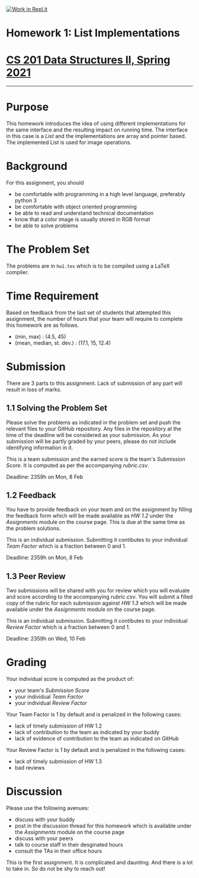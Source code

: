 [![Work in Repl.it](https://classroom.github.com/assets/work-in-replit-14baed9a392b3a25080506f3b7b6d57f295ec2978f6f33ec97e36a161684cbe9.svg)](https://classroom.github.com/online_ide?assignment_repo_id=357387&assignment_repo_type=GroupAssignmentRepo)
# Homework 1: List Implementations
# [CS 201 Data Structures II, Spring 2021](https://hulms.instructure.com/courses/1260)
-----

# Purpose

This homework introduces the idea of using different implementations for the same interface and the resulting impact on running time. The interface in this case is a _List_ and the implementations are array and pointer based. The implemented List is used for image operations.

# Background

For this assignment, you should
- be comfortable with programming in a high level language, preferably python 3
- be comfortable with object oriented programming
- be able to read and understand technical documentation
- know that a color image is usually stored in RGB format
- be able to solve problems

# The Problem Set

The problems are in `hw1.tex` which is to be compiled using a LaTeX compiler.

# Time Requirement

Based on feedback from the last set of students that attempted this assignment, the number of hours that your team will require to complete this homework are as follows.
- (min, max) : (4.5, 45)
- (mean, median, st. dev.) : (17.1, 15, 12.4)

# Submission

There are 3 parts to this assignment. Lack of submission of any part will result in loss of marks.

## 1.1 Solving the Problem Set

Please solve the problems as indicated in the problem set and push the relevant files to your GitHub repository. Any files in the repository at the time of the deadline will be considered as your submission. As your submission will be partly graded by your peers, please do not include identifying information in it.

This is a team submission and the earned score is the team's _Submission Score_. It is computed as per the accompanying _rubric.csv_.

Deadline: 2359h on Mon, 8 Feb

## 1.2 Feedback

You have to provide feedback on your team and on the assignment by filling the feedback form which will be made available as _HW 1.2_ under the _Assignments_ module on the course page. This is due at the same time as the problem solutions.

This is an individual submission. Submitting it contibutes to your individual _Team Factor_ which is a fraction between 0 and 1.

Deadline: 2359h on Mon, 8 Feb

## 1.3 Peer Review

Two submissions will be shared with you for review which you will evaluate and score according to the accompanying _rubric.csv_. You will submit a filled copy of the rubric for each submission against _HW 1.3_ which will be made available under the _Assignments_ module on the course page.

This is an individual submission. Submitting it contibutes to your individual _Review Factor_ which is a fraction between 0 and 1.

Deadline: 2359h on Wed, 10 Feb

# Grading

Your individual score is computed as the product of:
- your team's _Submission Score_
- your individual _Team Factor_
- your individual _Review Factor_

Your Team Factor is 1 by default and is penalized in the following cases:
- lack of timely submission of HW 1.2
- lack of contribution to the team as indicated by your buddy
- lack of evidence of contribution to the team as indicated on GitHub

Your Review Factor is 1 by default and is penalized in the following cases:
- lack of timely submission of HW 1.3
- bad reviews

# Discussion

Please use the following avenues:
- discuss with your buddy
- post in the discussion thread for this homework which is available under the _Assignments_ module on the course page
- discuss with your peers
- talk to course staff in their desginated hours
- consult the TAs in their office hours

This is the first assignment. It is complicated and daunting. And there is a lot to take in. So do not be shy to reach out!
